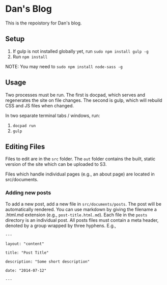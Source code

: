 # Dan's Blog

This is the repoistory for Dan's blog.

## Setup
1. If gulp is not installed globally yet, run `sudo npm install gulp -g`
2. Run `npm install`


NOTE: You may need to `sudo npm install node-sass -g`

## Usage
Two processes must be run. The first is docpad, which serves and regenerates the site on file changes. The second is gulp, which will rebuild CSS and JS files when changed.

In two separate terminal tabs / windows, run:

1. `docpad run`
2. `gulp`


## Editing Files
Files to edit are in the `src` folder. The `out` folder contains the built, static version of the site which can be uploaded to S3.

Files which handle individual pages (e.g., an about page) are located in src/documents. 

### Adding new posts
To add a new post, add a new file in `src/documents/posts`. The post will be automatically rendered. You can use markdown by giving the filename a .html.md extension (e.g., `post-title.html.md`). Each file in the `posts` directory is an individual post. All posts files must contain a meta header, denoted by a group wrapped by three hyphens. E.g., 

    ---

    layout: "content"

    title: "Post Title"

    description: "Some short description"

    date: "2014-07-12"

    ---



